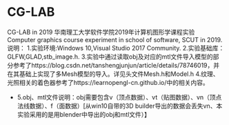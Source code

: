 # CG-LAB
CG-LAB in 2019
华南理工大学软件学院2019年计算机图形学课程实验
Computer graphics course experiment in school of software, SCUT in 2019.
说明：
  1.实验环境:Windows 10,Visual Studio 2017 Community.
  2.实验基础库：GLFW,GLAD,stb_image.h.
  3.实验中通过读取obj及对应的mtl文件导入模型的部分参考了https://blog.csdn.net/tanshengjunjun/article/details/78746019，并在其基础上实现了多Mesh模型的导入。详见头文件Mesh.h和Model.h
  4.纹理、光照相关的着色器参考了https://learnopengl-cn.github.io/中的相关内容。
* 5.obj、mtl文件说明：obj需要包含v（顶点数据）、vt（贴图数据）、vn（顶点法线数据）、f（面数据）[从win10自带的3D builder导出的数据会丢失vn、本实验采用的是用blender中导出的obj和mtl文件）】
